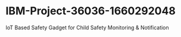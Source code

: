 # IBM-Project-36036-1660292048
IoT Based Safety Gadget for Child Safety Monitoring &amp; Notification
